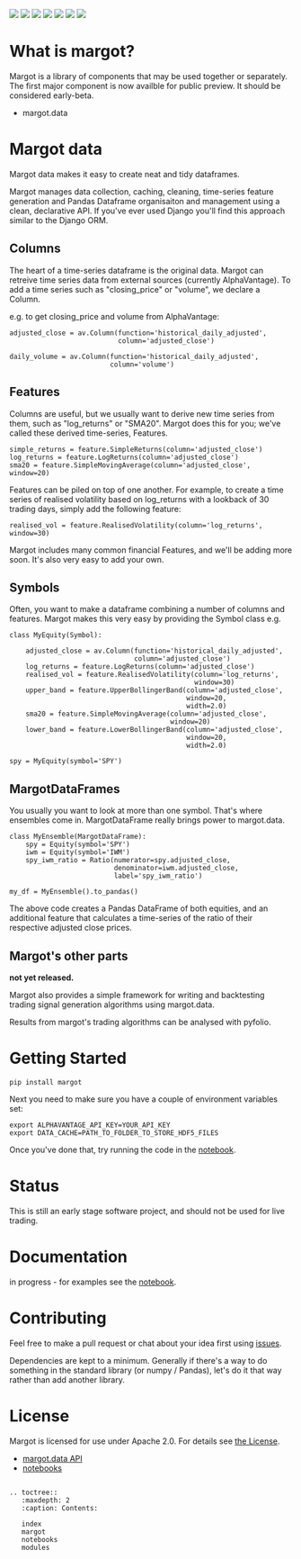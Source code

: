 [![](https://img.shields.io/pypi/v/margot)](https://pypi.org/project/margot/)
![](https://img.shields.io/pypi/pyversions/margot)
![](https://img.shields.io/pypi/wheel/margot)
[![](https://img.shields.io/github/license/atkinson/margot)](https://github.com/atkinson/margot/blob/master/LICENSE)
[![](https://img.shields.io/travis/com/atkinson/margot)](https://travis-ci.com/github/atkinson/margot)
[![](https://readthedocs.org/projects/margot/badge/?version=latest)](https://margot.readthedocs.io/en/latest/?badge=latest)
[![](https://codecov.io/gh/atkinson/margot/branch/master/graph/badge.svg)](https://codecov.io/gh/atkinson/margot)

# What is margot?
Margot is a library of components that may be used together or separately. The first
major component is now availble for public preview. It should be considered early-beta.

- margot.data

# Margot data
Margot data makes it easy to create neat and tidy dataframes.

Margot manages data collection, caching, cleaning, time-series feature generation and
Pandas Dataframe organisaiton and management using a clean, declarative API. If you've
ever used Django you'll find this approach similar to the Django ORM.

## Columns
The heart of a time-series dataframe is the original data. Margot can retreive time series
data from external sources (currently AlphaVantage). To add a time series such as
"closing_price" or "volume", we declare a Column.

e.g. to get closing_price and volume from AlphaVantage:

    adjusted_close = av.Column(function='historical_daily_adjusted', 
                               column='adjusted_close')

    daily_volume = av.Column(function='historical_daily_adjusted',
                             column='volume')

## Features
Columns are useful, but we usually want to derive new time series from them, such 
as "log_returns" or "SMA20". Margot does this for you; we've called these derived
time-series, Features.

    simple_returns = feature.SimpleReturns(column='adjusted_close')
    log_returns = feature.LogReturns(column='adjusted_close')
    sma20 = feature.SimpleMovingAverage(column='adjusted_close', window=20)

Features can be piled on top of one another. For example, to create a time series of
realised volatility based on log_returns with a lookback of 30 trading days, simply
add the following feature:

    realised_vol = feature.RealisedVolatility(column='log_returns', window=30)

Margot includes many common financial Features, and we'll be adding more soon. It's 
also very easy to add your own.


## Symbols
Often, you want to make a dataframe combining a number of columns and features.
Margot makes this very easy by providing the Symbol class e.g.

    class MyEquity(Symbol):

        adjusted_close = av.Column(function='historical_daily_adjusted', 
                                   column='adjusted_close')
        log_returns = feature.LogReturns(column='adjusted_close')
        realised_vol = feature.RealisedVolatility(column='log_returns', 
                                                  window=30)
        upper_band = feature.UpperBollingerBand(column='adjusted_close', 
                                                window=20, 
                                                width=2.0)
        sma20 = feature.SimpleMovingAverage(column='adjusted_close', 
                                            window=20)
        lower_band = feature.LowerBollingerBand(column='adjusted_close', 
                                                window=20, 
                                                width=2.0)

    spy = MyEquity(symbol='SPY')

## MargotDataFrames
You usually you want to look at more than one symbol. That's where
ensembles come in. MargotDataFrame really brings power to margot.data.

    class MyEnsemble(MargotDataFrame):
        spy = Equity(symbol='SPY')
        iwm = Equity(symbol='IWM')
        spy_iwm_ratio = Ratio(numerator=spy.adjusted_close, 
                              denominator=iwm.adjusted_close,
                              label='spy_iwm_ratio')

    my_df = MyEnsemble().to_pandas() 

The above code creates a Pandas DataFrame of both equities, and an additional
feature that calculates a time-series of the ratio of their respective
adjusted close prices.

## Margot's other parts
**not yet released.**

Margot also provides a simple framework for writing and backtesting trading
signal generation algorithms using margot.data.

Results from margot's trading algorithms can be analysed with pyfolio.

# Getting Started

    pip install margot

Next you need to make sure you have a couple of environment variables set:

    export ALPHAVANTAGE_API_KEY=YOUR_API_KEY
    export DATA_CACHE=PATH_TO_FOLDER_TO_STORE_HDF5_FILES

Once you've done that, try running the code in the [notebook](https://github.com/atkinson/margot/blob/master/notebooks/margot.ipynb).

# Status
This is still an early stage software project, and should not be used for live trading.

# Documentation

in progress - for examples see the [notebook](https://github.com/atkinson/margot/blob/master/notebooks/margot.ipynb).

# Contributing

Feel free to make a pull request or chat about your idea first using [issues](https://github.com/atkinson/margot/issues).

Dependencies are kept to a minimum. Generally if there's a way to do something in the standard library (or numpy / Pandas), let's do it that way rather than add another library. 

# License
Margot is licensed for use under Apache 2.0. For details see [the License](https://github.com/atkinson/margot/blob/master/LICENSE).


* [margot.data API](margot.data.html)
* [notebooks](notebooks.md)
  
```eval_rst

.. toctree::
   :maxdepth: 2
   :caption: Contents:

   index
   margot
   notebooks
   modules

```